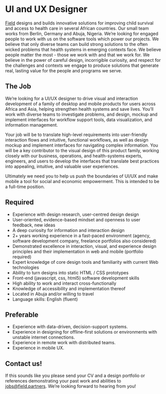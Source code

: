 # UI and UX Designer

[Field](http://www.field.partners) designs and builds innovative solutions for improving child survival and access to health care in several African countries. Our small team works from Berlin, Germany and Abuja, Nigeria. We’re looking for engaged people to work with us on the software tools which power our projects.
We believe that only diverse teams can build strong solutions to the often wicked problems that health systems in emerging contexts face. We believe people matter the most - those we work with and that we work for. We believe in the power of careful design, incorrigible curiosity, and respect for the challenges and contexts we engage to produce solutions that generate real, lasting value for the people and programs we serve. 

## The Job
We’re looking for a UI/UX designer to drive visual and interaction development of a family of desktop and mobile products for users across Africa and Asia, helping strengthen health systems and save lives. You’ll work with diverse teams to investigate problems, and design, mockup and implement interfaces for workflow support tools, data visualization, and information management.

Your job will be to translate high-level requirements into user-friendly interaction flows and intuitive, functional workflows, as well as design mockup and implement interfaces for navigating complex information. You will be a key contributor to the visual design of this product family, working closely with our business, operations, and health-systems experts, engineers, and users to develop the interfaces that translate best practices into appealing, intuitive, and valuable user experiences.

Ultimately we need you to help us push the boundaries of UI/UX and make mobile a tool for social and economic empowerment. This is intended to be a full-time position. 

## Required
* Experience with design research, user-centred design design
* User-oriented, evidence-based mindset and openness to user feedback, new ideas
* A deep curiosity for information and interaction design
* 2+ years working experience in a fast-paced environment (agency, software development company, freelance portfolios also considered)
* Demonstrated excellence in interaction, visual, and experience design principles and their implementation in web and mobile (portfolio required)
* Expert knowledge of core design tools and familiarity with current Web technologies
* Ability to turn designs into static HTML / CSS prototypes
* Front-end (javascript, css, html5) software development skills
* High ability to work and interact cross-functionally
* Knowledge of accessibility and implementation thereof
* Located in Abuja and/or willing to travel
* Language skills: English (fluent)

## Preferable
* Experience with data-driven, decision-support systems.
* Experience in designing for offline-first solutions or environments with unstable internet connections.
* Experience in remote work with distributed teams.
* Experience in mobile UX.

## Contact us!
If this sounds like you please send your CV and a design portfolio or references demonstrating your past work and abilities to <a href="mailto:jobs@field.partners">jobs@field.partners</a>. We’re looking forward to hearing from you!

